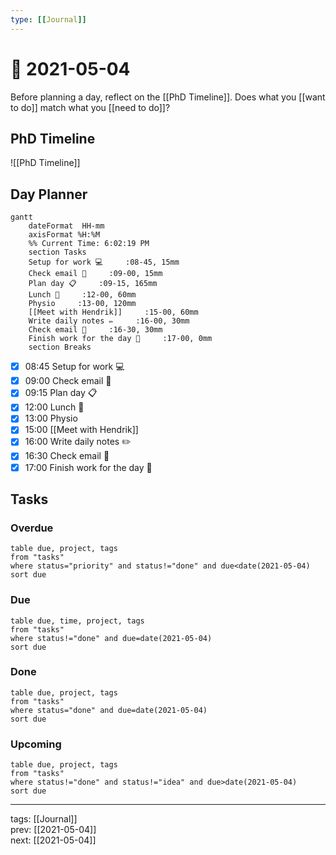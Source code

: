 ```yaml
---
type: [[Journal]]
---
```


# 📆 2021-05-04

Before planning a day, reflect on the [[PhD Timeline]]. Does what you [[want to do]] match what you [[need to do]]?

## PhD Timeline

![[PhD Timeline]]

## Day Planner
```mermaid
gantt
    dateFormat  HH-mm
    axisFormat %H:%M
    %% Current Time: 6:02:19 PM
    section Tasks
    Setup for work 💻     :08-45, 15mm
    Check email 📧     :09-00, 15mm
    Plan day 📋     :09-15, 165mm
    Lunch 🍙     :12-00, 60mm
    Physio     :13-00, 120mm
    [[Meet with Hendrik]]     :15-00, 60mm
    Write daily notes ✏️     :16-00, 30mm
    Check email 📧     :16-30, 30mm
    Finish work for the day 🎉     :17-00, 0mm
    section Breaks

```

- [x] 08:45 Setup for work 💻
- [x] 09:00 Check email 📧
- [x] 09:15 Plan day 📋
- [x] 12:00 Lunch 🍙
- [x] 13:00 Physio
- [x] 15:00 [[Meet with Hendrik]]
- [x] 16:00 Write daily notes ✏️
- [x] 16:30 Check email 📧
- [x] 17:00 Finish work for the day 🎉

## Tasks

### Overdue

```dataview
table due, project, tags
from "tasks"
where status="priority" and status!="done" and due<date(2021-05-04)
sort due
```


### Due

```dataview
table due, time, project, tags
from "tasks"
where status!="done" and due=date(2021-05-04)
sort due
```

### Done

```dataview
table due, project, tags
from "tasks"
where status="done" and due=date(2021-05-04)
sort due
```

### Upcoming

```dataview
table due, project, tags
from "tasks"
where status!="done" and status!="idea" and due>date(2021-05-04)
sort due
```

---

tags: [[Journal]]  
prev: [[2021-05-04]]  
next: [[2021-05-04]]  